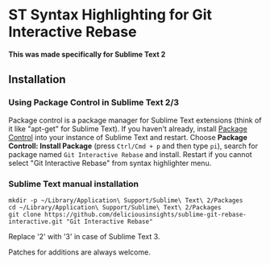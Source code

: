 # ST Syntax Highlighting for Git Interactive Rebase

**This was made specifically for Sublime Text 2**

## Installation

### Using Package Control in Sublime Text 2/3

Package control is a package manager for Sublime Text extensions (think of it like "apt-get" for Sublime Text). If you haven't already, install [Package Control](https://sublime.wbond.net/installation) into your instance of Sublime Text and restart. Choose **Package Controll: Install Package** (press `Ctrl/Cmd + p` and then type `pi`), search for package named `Git Interactive Rebase` and install.  Restart if you cannot select "Git Interactive Rebase" from syntax highlighter menu.

### Sublime Text manual installation

    mkdir -p ~/Library/Application\ Support/Sublime\ Text\ 2/Packages
    cd ~/Library/Application\ Support/Sublime\ Text\ 2/Packages
    git clone https://github.com/deliciousinsights/sublime-git-rebase-interactive.git "Git Interactive Rebase"

Replace '2' with '3' in case of Sublime Text 3.

Patches for additions are always welcome.
